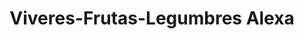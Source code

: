 ---
title: "Viveres-Frutas-Legumbres Alexa"
url: /quito/viveres-frutas-legumbres-alexa/
shop: frutería
---